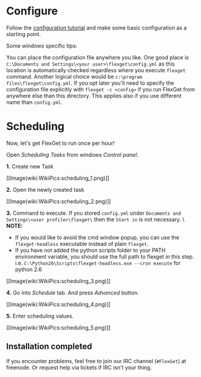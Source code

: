 # Configure

Follow the [configuration tutorial](/Configuration) and make some basic configuration as a starting point.

Some windows specific tips:

You can place the configuration file anywhere you like. One good place is `C:\Documents and Settings\<your user>\flexget\config.yml` as this location is automatically checked regardless where you execute `flexget` command. Another logical choice would be `c:\program files\flexget\config.yml`. If you opt later you'll need to specify the configuration file explicitly with `flexget -c <config>` if you run FlexGet from anywhere else than this directory. This applies also if you use different name than `config.yml`.

# Scheduling

Now, let's get FlexGet to run once per hour!

Open *Scheduling Tasks* from windows *Control panel*.

**1.** Create new Task

[[Image(wiki:WikiPics:scheduling_1.png)]]

**2.** Open the newly created task

[[Image(wiki:WikiPics:scheduling_2.png)]]

**3.** Command to execute. If you stored `config.yml` under `Documents and Settings\<user profile>\flexget\` then the `Start in` is not necessary. \\
**NOTE:**
- If you would like to avoid the cmd window popup, you can use the `flexget-headless` executable instead of plain `flexget`.
- If you have not added the python scripts folder to your PATH environment variable, you should use the full path to flexget in this step. i.e. `C:\Python26\Scripts\flexget-headless.exe --cron execute` for python 2.6

[[Image(wiki:WikiPics:scheduling_3.png)]]

**4.** Go into *Schedule* tab. And press *Advanced* button.

[[Image(wiki:WikiPics:scheduling_4.png)]]

**5.** Enter scheduling values.

[[Image(wiki:WikiPics:scheduling_5.png)]]

## Installation completed

If you encounter problems, feel free to join our IRC channel (`#FlexGet`) at freenode. Or request help via tickets if IRC isn't your thing.